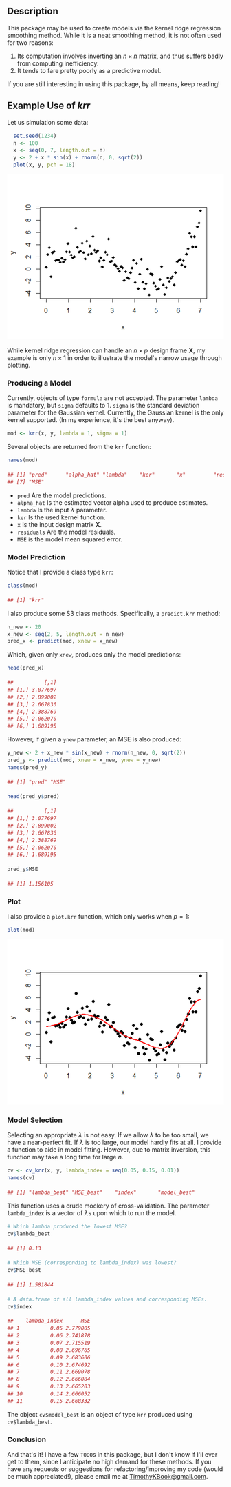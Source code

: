 Description
-----------

This package may be used to create models via the kernel ridge
regression smoothing method. While it is a neat smoothing method, it is
not often used for two reasons:

1.  Its computation involves inverting an *n* × *n* matrix, and thus
    suffers badly from computing inefficiency.
2.  It tends to fare pretty poorly as a predictive model.

If you are still interesting in using this package, by all means, keep
reading!

Example Use of *krr*
--------------------

Let us simulation some data:
```r
  set.seed(1234)
  n <- 100
  x <- seq(0, 7, length.out = n)
  y <- 2 + x * sin(x) + rnorm(n, 0, sqrt(2))
  plot(x, y, pch = 18)
```
![](img/fig1.png)

While kernel ridge regression can handle an *n* × *p* design frame
**X**, my example is only *n* × 1 in order to illustrate the model's
narrow usage through plotting.

### Producing a Model

Currently, objects of type `formula` are not accepted. The parameter
`lambda` is mandatory, but `sigma` defaults to 1. `sigma` is the
standard deviation parameter for the Gaussian kernel. Currently, the
Gaussian kernel is the only kernel supported. (In my experience, it's
the best anyway).
```r
mod <- krr(x, y, lambda = 1, sigma = 1)
```
Several objects are returned from the `krr` function:
```r
names(mod)

## [1] "pred"      "alpha_hat" "lambda"    "ker"       "x"         "residuals"
## [7] "MSE"
```
-   `pred` Are the model predictions.
-   `alpha_hat` Is the estimated vector alpha used to produce estimates.
-   `lambda` Is the input *λ* parameter.
-   `ker` Is the used kernel function.
-   `x` Is the input design matrix **X**.
-   `residuals` Are the model residuals.
-   `MSE` is the model mean squared error.

### Model Prediction

Notice that I provide a class type `krr`:
```r
class(mod)

## [1] "krr"
```
I also produce some S3 class methods. Specifically, a `predict.krr`
method:
```r
n_new <- 20
x_new <- seq(2, 5, length.out = n_new)
pred_x <- predict(mod, xnew = x_new)
```
Which, given only `xnew`, produces only the model predictions:
```r
head(pred_x)

##          [,1]
## [1,] 3.077697
## [2,] 2.899002
## [3,] 2.667836
## [4,] 2.388769
## [5,] 2.062070
## [6,] 1.689195
```
However, if given a `ynew` parameter, an MSE is also produced:
```r
y_new <- 2 + x_new * sin(x_new) + rnorm(n_new, 0, sqrt(2))
pred_y <- predict(mod, xnew = x_new, ynew = y_new)
names(pred_y)

## [1] "pred" "MSE"

head(pred_y$pred)

##          [,1]
## [1,] 3.077697
## [2,] 2.899002
## [3,] 2.667836
## [4,] 2.388769
## [5,] 2.062070
## [6,] 1.689195

pred_y$MSE

## [1] 1.156105
```
### Plot

I also provide a `plot.krr` function, which only works when *p* = 1:
```r
plot(mod)
```
![](img/fig2.png)

### Model Selection

Selecting an appropriate *λ* is not easy. If we allow *λ* to be too
small, we have a near-perfect fit. If *λ* is too large, our model hardly
fits at all. I provide a function to aide in model fitting. However, due
to matrix inversion, this function may take a long time for large *n*.
```r
cv <- cv_krr(x, y, lambda_index = seq(0.05, 0.15, 0.01))
names(cv)

## [1] "lambda_best" "MSE_best"    "index"       "model_best"
```
This function uses a crude mockery of cross-validation. The parameter
`lambda_index` is a vector of *λ*s upon which to run the model.
```r
# Which lambda produced the lowest MSE?
cv$lambda_best

## [1] 0.13

# Which MSE (corresponding to lambda_index) was lowest?
cv$MSE_best

## [1] 1.581844

# A data.frame of all lambda_index values and corresponding MSEs.
cv$index

##    lambda_index      MSE
## 1          0.05 2.779005
## 2          0.06 2.741878
## 3          0.07 2.715519
## 4          0.08 2.696765
## 5          0.09 2.683606
## 6          0.10 2.674692
## 7          0.11 2.669078
## 8          0.12 2.666084
## 9          0.13 2.665203
## 10         0.14 2.666052
## 11         0.15 2.668332
```
The object `cv$model_best` is an object of type `krr` produced using
`cv$lambda_best`.

### Conclusion

And that's it! I have a few `TODO`s in this package, but I don't know if
I'll ever get to them, since I anticipate no high demand for these
methods. If you have any requests or suggestions for
refactoring/improving my code (would be much appreciated!), please email
me at <TimothyKBook@gmail.com>.
